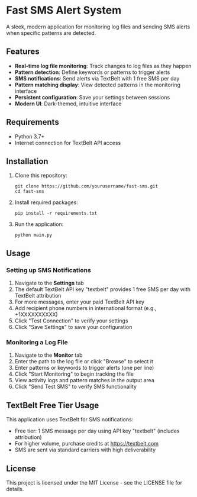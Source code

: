 # Fast SMS Alert System

A sleek, modern application for monitoring log files and sending SMS alerts when specific patterns are detected.

## Features

- **Real-time log file monitoring**: Track changes to log files as they happen
- **Pattern detection**: Define keywords or patterns to trigger alerts
- **SMS notifications**: Send alerts via TextBelt with 1 free SMS per day
- **Pattern matching display**: View detected patterns in the monitoring interface
- **Persistent configuration**: Save your settings between sessions
- **Modern UI**: Dark-themed, intuitive interface

## Requirements

- Python 3.7+
- Internet connection for TextBelt API access

## Installation

1. Clone this repository:
   ```
   git clone https://github.com/yourusername/fast-sms.git
   cd fast-sms
   ```

2. Install required packages:
   ```
   pip install -r requirements.txt
   ```

3. Run the application:
   ```
   python main.py
   ```

## Usage

### Setting up SMS Notifications

1. Navigate to the **Settings** tab
2. The default TextBelt API key "textbelt" provides 1 free SMS per day with TextBelt attribution
3. For more messages, enter your paid TextBelt API key
4. Add recipient phone numbers in international format (e.g., +1XXXXXXXXXX)
5. Click "Test Connection" to verify your settings
6. Click "Save Settings" to save your configuration

### Monitoring a Log File

1. Navigate to the **Monitor** tab
2. Enter the path to the log file or click "Browse" to select it
3. Enter patterns or keywords to trigger alerts (one per line)
4. Click "Start Monitoring" to begin tracking the file
5. View activity logs and pattern matches in the output area
6. Click "Send Test SMS" to verify SMS functionality

## TextBelt Free Tier Usage

This application uses TextBelt for SMS notifications:
- Free tier: 1 SMS message per day using API key "textbelt" (includes attribution)
- For higher volume, purchase credits at https://textbelt.com
- SMS are sent via standard carriers with high deliverability

## License

This project is licensed under the MIT License - see the LICENSE file for details. 